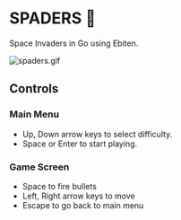 # SPADERS :space_invader:

Space Invaders in Go using Ebiten.

![spaders.gif](./demo/spaders.gif)

## Controls
### Main Menu  
- Up, Down arrow keys to select difficulty.
- Space or Enter to start playing.

### Game Screen
- Space to fire bullets
- Left, Right arrow keys to move
- Escape to go back to main menu
